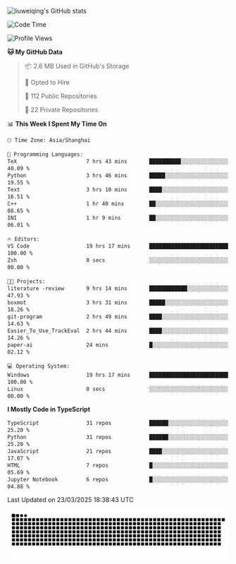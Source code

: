 ![liuweiqing's GitHub stats](https://github-readme-stats.vercel.app/api?username=14790897&show_icons=true&locale=cn&include_all_commits=true&count_private=true)

<!--START_SECTION:waka-->
![Code Time](http://img.shields.io/badge/Code%20Time-2%2C028%20hrs%2057%20mins-blue)

![Profile Views](http://img.shields.io/badge/Profile%20Views-26-blue)

**🐱 My GitHub Data** 

> 📦 2.6 MB Used in GitHub's Storage 
 > 
> 💼 Opted to Hire
 > 
> 📜 112 Public Repositories 
 > 
> 🔑 22 Private Repositories 
 > 
📊 **This Week I Spent My Time On** 

```text
🕑︎ Time Zone: Asia/Shanghai

💬 Programming Languages: 
TeX                      7 hrs 43 mins       ██████████░░░░░░░░░░░░░░░   40.09 % 
Python                   3 hrs 46 mins       █████░░░░░░░░░░░░░░░░░░░░   19.55 % 
Text                     3 hrs 10 mins       ████░░░░░░░░░░░░░░░░░░░░░   16.51 % 
C++                      1 hr 40 mins        ██░░░░░░░░░░░░░░░░░░░░░░░   08.65 % 
INI                      1 hr 9 mins         ██░░░░░░░░░░░░░░░░░░░░░░░   06.01 % 

🔥 Editors: 
VS Code                  19 hrs 17 mins      █████████████████████████   100.00 % 
Zsh                      0 secs              ░░░░░░░░░░░░░░░░░░░░░░░░░   00.00 % 

🐱‍💻 Projects: 
literature -review       9 hrs 14 mins       ████████████░░░░░░░░░░░░░   47.93 % 
boxmot                   3 hrs 31 mins       █████░░░░░░░░░░░░░░░░░░░░   18.26 % 
git-program              2 hrs 49 mins       ████░░░░░░░░░░░░░░░░░░░░░   14.63 % 
Easier_To_Use_TrackEval  2 hrs 44 mins       ████░░░░░░░░░░░░░░░░░░░░░   14.26 % 
paper-ai                 24 mins             █░░░░░░░░░░░░░░░░░░░░░░░░   02.12 % 

💻 Operating System: 
Windows                  19 hrs 17 mins      █████████████████████████   100.00 % 
Linux                    0 secs              ░░░░░░░░░░░░░░░░░░░░░░░░░   00.00 % 
```

**I Mostly Code in TypeScript** 

```text
TypeScript               31 repos            ██████░░░░░░░░░░░░░░░░░░░   25.20 % 
Python                   31 repos            ██████░░░░░░░░░░░░░░░░░░░   25.20 % 
JavaScript               21 repos            ████░░░░░░░░░░░░░░░░░░░░░   17.07 % 
HTML                     7 repos             █░░░░░░░░░░░░░░░░░░░░░░░░   05.69 % 
Jupyter Notebook         6 repos             █░░░░░░░░░░░░░░░░░░░░░░░░   04.88 % 
```




 Last Updated on 23/03/2025 18:38:43 UTC
<!--END_SECTION:waka-->

<picture>
  <source media="(prefers-color-scheme: dark)" srcset="https://raw.githubusercontent.com/14790897/14790897/output/github-contribution-grid-snake-dark.svg" />
  <source media="(prefers-color-scheme: light)" srcset="https://raw.githubusercontent.com/14790897/14790897/output/github-contribution-grid-snake.svg" />
  <img alt="github-snake" src="https://raw.githubusercontent.com/14790897/14790897/output/github-contribution-grid-snake.svg" />
</picture>
